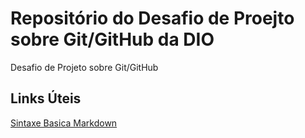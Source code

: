 # Repositório do Desafio de Proejto sobre Git/GitHub da DIO
Desafio de Projeto sobre Git/GitHub

## Links Úteis
[Sintaxe Basica Markdown]()
